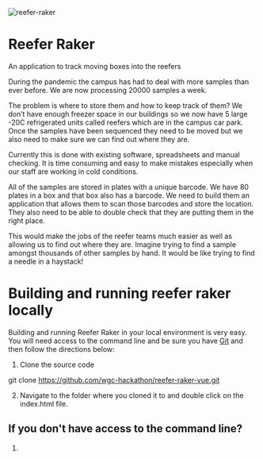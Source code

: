 ![reefer-raker](https://user-images.githubusercontent.com/519327/109385373-39f5f480-78eb-11eb-9bb6-022c62e01fac.png)
# Reefer Raker
An application to track moving boxes into the reefers

During the pandemic the campus has had to deal with more samples than ever before. We are now processing 20000 samples a week.

The problem is where to store them and how to keep track of them? We don’t have enough freezer space in our buildings so we now have 5 large -20C refrigerated units called reefers which are in the campus car park. Once the samples have been sequenced they need to be moved but we also need to make sure we can find out where they are.

Currently this is done with existing software, spreadsheets and manual checking. It is time consuming and easy to make mistakes especially when our staff are working in cold conditions.

All of the samples are stored in plates with a unique barcode. We have 80 plates in a box and that box also has a barcode. We need to build them an application that allows them to scan those barcodes and store the location. They also need to be able to double check that they are putting them in the right place. 

This would make the jobs of the reefer teams much easier as well as allowing us to find out where they are. Imagine trying to find a sample amongst thousands of other samples by hand. It would be like trying to find a needle in a haystack!

# Building and running reefer raker locally

Building and running Reefer Raker in your local environment is very easy. You will need access to the command line and be sure you have [Git](https://git-scm.com/downloads) and then follow the directions below:

1. Clone the source code

git clone https://github.com/wgc-hackathon/reefer-raker-vue.git

2. Navigate to the folder where you cloned it to and double click on the index.html file.

## If you don't have access to the command line?

1. 


